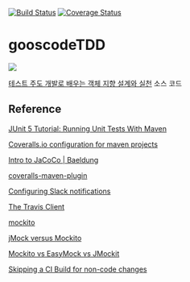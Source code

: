 [![Build Status](https://travis-ci.org/insukChoi/gooscodeTDD.svg?branch=master)](https://travis-ci.org/insukChoi/gooscodeTDD)
[![Coverage Status](https://coveralls.io/repos/github/insukChoi/gooscodeTDD/badge.svg?branch=master)](https://coveralls.io/github/insukChoi/gooscodeTDD?branch=master)

# gooscodeTDD

![](http://www.insightbook.co.kr/wp-content/uploads/2013/06/thumbnail-234x300.jpg)

[테스트 주도 개발로 배우는 객체 지향 설계와 실천](http://www.insightbook.co.kr/book/programming-insight/%ED%85%8C%EC%8A%A4%ED%8A%B8-%EC%A3%BC%EB%8F%84-%EA%B0%9C%EB%B0%9C%EB%A1%9C-%EB%B0%B0%EC%9A%B0%EB%8A%94-%EA%B0%9D%EC%B2%B4-%EC%A7%80%ED%96%A5-%EC%84%A4%EA%B3%84%EC%99%80-%EC%8B%A4%EC%B2%9C) 소스 코드


## Reference

[JUnit 5 Tutorial: Running Unit Tests With Maven](https://www.petrikainulainen.net/programming/testing/junit-5-tutorial-running-unit-tests-with-maven/)

[Coveralls.io configuration for maven projects](https://github.com/asciidoctor/asciidoctor/wiki/Coveralls.io-configuration-for-maven-projects)

[Intro to JaCoCo | Baeldung](https://www.baeldung.com/jacoco)

[coveralls-maven-plugin](https://github.com/trautonen/coveralls-maven-plugin)

[Configuring Slack notifications](https://docs.travis-ci.com/user/notifications/#configuring-slack-notifications)

[The Travis Client](https://github.com/travis-ci/travis.rb)

[mockito](https://github.com/mockito/mockito)

[jMock versus Mockito](https://zsoltfabok.com/blog/2010/08/jmock-versus-mockito/)

[Mockito vs EasyMock vs JMockit](https://www.baeldung.com/mockito-vs-easymock-vs-jmockit)

[Skipping a CI Build for non-code changes](https://reflectoring.io/skip-ci-build/)
